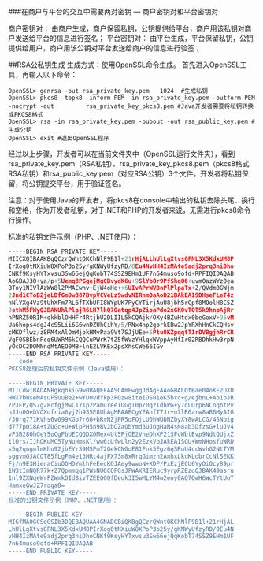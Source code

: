 ###在商户与平台的交互中需要两对密钥 — 商户密钥对和平台密钥对

商户密钥对： 由商户生成，商户保留私钥，公钥提供给平台，商户用该私钥对商户发送给平台的信息进行签名；
平台密钥对： 由平台生成，平台保留私钥，公钥提供给用户，商户用该公钥对平台发送给商户的信息进行验签；

##RSA公私钥生成
生成方式：使用OpenSSL命令生成。
首先进入OpenSSL工具，再输入以下命令：

    OpenSSL> genrsa -out rsa_private_key.pem   1024  #生成私钥
    OpenSSL> pkcs8 -topk8 -inform PEM -in rsa_private_key.pem -outform PEM -nocrypt -out         rsa_private_key_pkcs8.pem #Java开发者需要将私钥转换成PKCS8格式
    OpenSSL> rsa -in rsa_private_key.pem -pubout -out rsa_public_key.pem #生成公钥
    OpenSSL> exit #退出OpenSSL程序
    
经过以上步骤，开发者可以在当前文件夹中（OpenSSL运行文件夹），看到rsa_private_key.pem（RSA私钥）、rsa_private_key_pkcs8.pem（pkcs8格式RSA私钥）和rsa_public_key.pem（对应RSA公钥）3个文件。开发者将私钥保留，将公钥提交平台，用于验证签名。

注意：对于使用Java的开发者，将pkcs8在console中输出的私钥去除头尾、换行和空格，作为开发者私钥，对于.NET和PHP的开发者来说，无需进行pkcs8命令行操作。

标准的私钥文件示例（PHP、.NET使用）：

 ```javascript  
 -----BEGIN RSA PRIVATE KEY-----
MIICXQIBAAKBgQCzrQWntOKChNlF9B1l+21rHjALLhUlLgXtvsGFNL3X5KdxUM8P
IrXog0tNXiuW8XPoP3o25y/gKNWyUfzyRD/0Eu4NvHH4IzMAte9adj2prq3niDho
CNKf9KsyHYTxvsu3Sw66ejQqKobT74SSZ9EHm1UF7n64muso9ofd+RPFIQIDAQAB
AoGBAJ30+ya/p+5Uemq8PGgejMgCBvydK6u+9SlYbOr9PfShqO6+uvm0azWYz0ea
BToy1NIVlAzWW8l2PMACwhv+EjW4oHe++6UIvAPrWVBnPlPlpaTx+Z/QVdm0GWjm
2Jnd1CToB2jeLDfGm9w387BvpVCVeLz9wdvNIRnmOaAoD21BAkEA19DHseFLeT4z
hNlYXg4Vz9tUhXFm7RL6fTXbUFI8WYpUK7PyCYTirjAuU8jbh5rCpf8MOolH8C5Z
9sthM5FWyQJBANUhlPlpjR6LH7lkQ7Oatqp4JpZioaPdo2xGK0vTOT5k9hnpAjRr
hPNRZ5ORIM+qkkblOHHFr4RtjbU2DLIIL5kCQAjk/OXy4BZuHtdx0beGoxV+95vM
Ua6hops4dgJ4cS5Lii6G6wnDZUhCihY/5/RNx4np2gorkEBw2JpYRXhHnCkCQHsv
cMKDflwz/z8RM4xAlOmMjokHMvPaa9Vt7SJjUEe+5Ptu0KZpqqtT1rDVBgjhRrCR
VgF0SBEbnPcq6UWRM6kCQQCuPWrK7tZ5fWVzYHlqxWVppAyHfIr02RBDhkHw3rpN
yOcDC2DOMNnqMtAEO0MB+lnE2LVKEx2psXhsCWe66IGv
-----END RSA PRIVATE KEY----- 
```code
PKCS8处理后的私钥文件示例（Java使用）：

-----BEGIN PRIVATE KEY-----
MIICdwIBADANBgkqhkiG9w0BAQEFAASCAmEwggJdAgEAAoGBALOtBae04oKE2UX0
HWX7bWseMAsuFSUuBe2+wYU0vdfkp3FQzw8iteiDS01eK5bxc+g/ejbnL+Ao1bJR
/PJEP/QS7g28cfgjMwC171p2PamureeIOGgI0p/0qzIdhPG+y7dLDrp6NCoqhtPv
hJJn0QebVQXufria6yj2h935E8UhAgMBAAECgYEAnfT7Jr+n7lR6arw8aB6MyAIG
/J0rq771KVhs6v099KGo7r66+bRrNZjPR5oFOjLU0hWUDNZbyXY8wALCG/4SNbig
d777pQi8A+tZUGc+U+WlpPH5n9BV2bQZaObYmd3UJOgHaN4sN8ab3DfzsG+lUJV4
vP3B280hGeY5oCgPbUECQQDX0Mex4Ut5PjOE2VheDhXP21SFcWbtEvp9NdtQUjxZ
ilQrs/IJhOKuMC5TyNuHmsKl/ww6iUfwLln2y2EzkVbJAkEA1SGU+WmNHosfuWRD
s5q2qngmlmKho92jbEYrS9M5PmT2GekCNGuE81Fnk5Egz6qSRuU4ccWvhG2NtTYM
sggvmQJACOT85fLgFm4e13HRt4ajFX73m8xRrqGimzh2AnhxLkuKLobrCcNlSEKK
Fj/n9E3HienaCiuQQHDYmlhFeEecKQJAey9wwoN+XDP/PxEzjECU6YyOiQcy89pr
1W3tImNQR77k+27Qpmmqq1PWsNUGCOFGsJFWAXRIERuc9yrpRZEzqQJBAK49asru
1nl9ZXNgeWrFZWmkDId8ivTZEEOGQfDeuk3I5wMLYM4w2eoy0AQ7QwH6WcTYtUoT
HamxeGwJZ7roga8=
-----END PRIVATE KEY-----
标准的公钥文件示例（PHP、.NET使用）：

-----BEGIN PUBLIC KEY-----
MIGfMA0GCSqGSIb3DQEBAQUAA4GNADCBiQKBgQCzrQWntOKChNlF9B1l+21rHjAL
LhUlLgXtvsGFNL3X5KdxUM8PIrXog0tNXiuW8XPoP3o25y/gKNWyUfzyRD/0Eu4N
vHH4IzMAte9adj2prq3niDhoCNKf9KsyHYTxvsu3Sw66ejQqKobT74SSZ9EHm1UF
7n64muso9ofd+RPFIQIDAQAB
-----END PUBLIC KEY-----